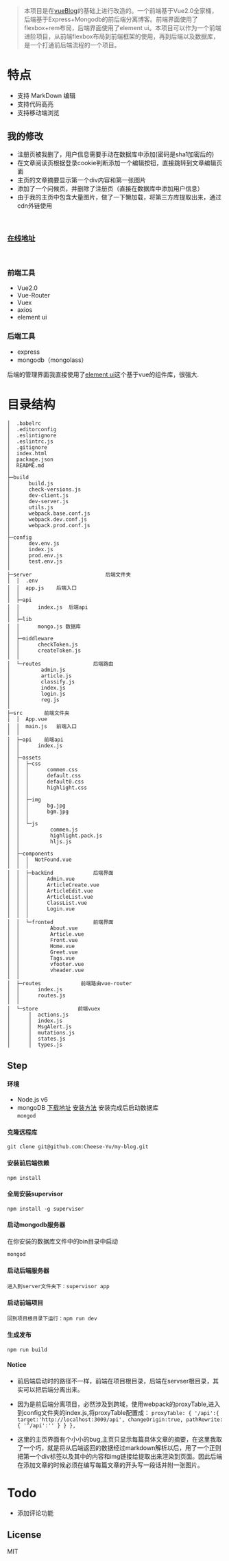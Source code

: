 > 本项目是在[vueBlog](https://github.com/elva2596/vueBlog)的基础上进行改造的。一个前端基于Vue2.0全家桶，后端基于Express+Mongodb的前后端分离博客。前端界面使用了flexbox+rem布局，后端界面使用了element ui。本项目可以作为一个前端进阶项目，从前端flexbox布局到前端框架的使用，再到后端以及数据库，是一个打通前后端流程的一个项目。

#  特点
* 支持 MarkDown 编辑
* 支持代码高亮
* 支持移动端浏览

## 我的修改
* 注册页被我删了，用户信息需要手动在数据库中添加(密码是sha1加密后的)
* 在文章阅读页根据登录cookie判断添加一个编辑按钮，直接跳转到文章编辑页面
* 主页的文章摘要显示第一个div内容和第一张图片
* 添加了一个问候页，并删除了注册页（直接在数据库中添加用户信息）
* 由于我的主页中包含大量图片，做了一下懒加载，将第三方库提取出来，通过cdn外链使用

<br>

### [在线地址](http://cheeseyu.cn)

<br>

### 前端工具
* Vue2.0
* Vue-Router
* Vuex
* axios
* element ui


### 后端工具
* express
* mongodb（mongolass）

后端的管理界面我直接使用了[element ui](http://element.eleme.io/#/)这个基于vue的组件库，很强大.


# 目录结构

```
│  .babelrc
│  .editorconfig
│  .eslintignore
│  .eslintrc.js
│  .gitignore
│  index.html
│  package.json
│  README.md
│
├─build
│      build.js
│      check-versions.js
│      dev-client.js
│      dev-server.js
│      utils.js
│      webpack.base.conf.js
│      webpack.dev.conf.js
│      webpack.prod.conf.js
│
├─config
│      dev.env.js
│      index.js
│      prod.env.js
│      test.env.js
│
├─server                        后端文件夹
│  │  .env
│  │  app.js    后端入口
│  │
│  ├─api
│  │      index.js  后端api
│  │
│  ├─lib
│  │      mongo.js 数据库
│  │
│  ├─middleware
│  │      checkToken.js
│  │      createToken.js
│  │
│  └─routes                 后端路由
│          admin.js
│          article.js
│          classify.js
│          index.js
│          login.js
│          reg.js
│
├─src       前端文件夹
│  │  App.vue
│  │  main.js   前端入口
│  │
│  ├─api    前端api
│  │      index.js
│  │
│  ├─assets
│  │  ├─css
│  │  │      commen.css
│  │  │      default.css
│  │  │      default0.css
│  │  │      highlight.css
│  │  │
│  │  ├─img
│  │  │      bg.jpg
│  │  │      bgm.jpg
│  │  │
│  │  └─js
│  │          commen.js
│  │          highlight.pack.js
│  │          hljs.js
│  │
│  ├─components
│  │  │  NotFound.vue
│  │  │
│  │  ├─backEnd             后端界面
│  │  │      Admin.vue
│  │  │      ArticleCreate.vue
│  │  │      ArticleEdit.vue
│  │  │      ArticleList.vue
│  │  │      ClassList.vue
│  │  │      Login.vue
│  │  │
│  │  └─fronted             前端界面
│  │          About.vue
│  │          Article.vue
│  │          Front.vue
│  │          Home.vue
│  │          Greet.vue
│  │          Tags.vue
│  │          vfooter.vue
│  │          vheader.vue
│  │
│  ├─routes             前端路由vue-router
│  │      index.js
│  │      routes.js
│  │
│  └─store             前端vuex
│      │  actions.js
│      │  index.js
│      │  MsgAlert.js
│      │  mutations.js
│      │  states.js
│      │  types.js
```  

## Step
#### 环境
* Node.js v6
* mongoDB [下载地址](https://www.mongodb.com/download-center?jmp=nav#community)
[安装方法](https://docs.mongodb.com/manual/installation/)
安装完成后启动数据库  
`mongod`  


#### 克隆远程库
`git clone git@github.com:Cheese-Yu/my-blog.git`


#### 安装前后端依赖
`npm install`


#### 全局安装supervisor
`npm install -g supervisor`


#### 启动mongodb服务器

在你安装的数据库文件中的bin目录中启动

`mongod`

#### 启动后端服务器
`进入到server文件夹下：supervisor app`


#### 启动前端项目
`回到项目根目录下运行：npm run dev`


#### 生成发布
`npm run build`


#### Notice
* 前后端启动时的路径不一样，前端在项目根目录，后端在servser根目录，其实可以把后端分离出来。
* 因为是前后端分离项目，必然涉及到跨域，使用webpack的proxyTable,进入到config文件夹的index.js,将proxyTable配置成：
`proxyTable: {
        '/api':{
        target:'http://localhost:3009/api',
        changeOrigin:true,
        pathRewrite:{
          '^/api':''
        }
      }
    },`


* 这里的主页界面有个小小的bug,主页只显示每篇具体文章的摘要，在这里我取了一个巧，就是将从后端返回的数据经过markdown解析以后，用了一个正则把第一个div标签以及其中的内容和img链接给提取出来渲染到页面。因此后端在添加文章的时候必须在编写每篇文章的开头写一段话并附一张图片。


# Todo
* 添加评论功能


## License
MIT
